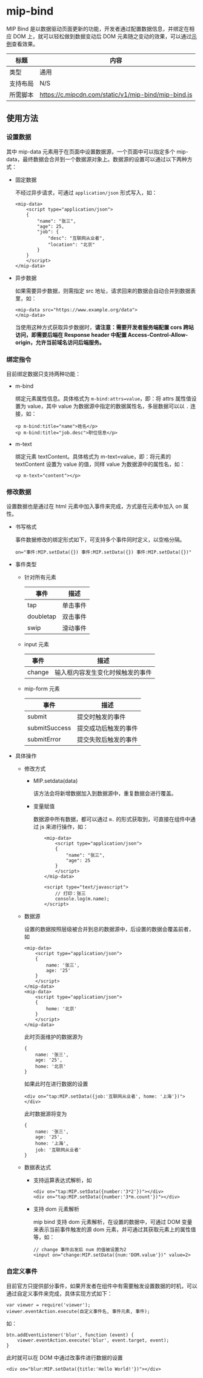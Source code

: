 # mip-bind

MIP Bind 是以数据驱动页面更新的功能，开发者通过配置数据信息，并绑定在相应 DOM 上，就可以轻松做到数据变动后 DOM 元素随之变动的效果，可以通过[示例](https://itoss.me/mip-test/src/mip-bind/view/ecommerce.html)查看效果。

标题|内容
----|----
类型|通用
支持布局|N/S
所需脚本|https://c.mipcdn.com/static/v1/mip-bind/mip-bind.js

## 使用方法

### 设置数据

其中 mip-data 元素用于在页面中设置数据源，一个页面中可以指定多个 mip-data，最终数据会合并到一个数据源对象上。数据源的设置可以通过以下两种方式：

- 固定数据

    不经过异步请求，可通过 `application/json` 形式写入，如：

    ```
    <mip-data>
        <script type="application/json">
        {
            "name": "张三",
            "age": 25,
            "job": {
                "desc": "互联网从业者",
                "location": "北京"
            }
        }
        </script>
    </mip-data>
    ```

- 异步数据

    如果需要异步数据，则需指定 src 地址，请求回来的数据会自动合并到数据表里，如：

    ```
    <mip-data src="https://www.example.org/data">
    </mip-data>
    ```

    当使用这种方式获取异步数据时，**请注意：需要开发者服务端配置 cors 跨站访问，即需要后端在 Response header 中配置 Access-Control-Allow-origin，允许当前域名访问后端服务。**

### 绑定指令

目前绑定数据只支持两种功能：

- m-bind

    绑定元素属性信息。具体格式为 `m-bind:attrs=value`，即：将 attrs 属性值设置为 value，其中 value 为数据源中指定的数据属性名，多层数据可以以 `.` 连接，如：

    ```
    <p m-bind:title="name">姓名</p>
    <p m-bind:title="job.desc">职位信息</p>
    ```

- m-text

    绑定元素 textContent。具体格式为 m-text=value，即：将元素的 textContent 设置为 value 的值，同样 value 为数据源中的属性名，如：

    ```
    <p m-text="content"></p>
    ```

### 修改数据

设置数据也是通过在 html 元素中加入事件来完成，方式是在元素中加入 on 属性。

- 书写格式

    事件数据修改的绑定形式如下，可支持多个事件同时定义，以空格分隔。

    ```
    on="事件:MIP.setData({}) 事件:MIP.setData({}) 事件:MIP.setData({})"
    ```

- 事件类型

    - 针对所有元素

        事件|描述
        ---|---
        tap|单击事件
        doubletap|双击事件
        swip|滑动事件

    - input 元素

        事件|描述
        ---|---
        change|输入框内容发生变化时候触发的事件

    - mip-form 元素

        事件|描述
        ---|---
        submit|提交时触发的事件
        submitSuccess|提交成功后触发的事件
        submitError|提交失败后触发的事件

- 具体操作

    - 修改方式

        - MIP.setdata(data)

            该方法会将新增数据加入到数据源中，重复数据会进行覆盖。

        - 变量赋值

            数据源中所有数据，都可以通过 `m.` 的形式获取到，可直接在组件中通过 js 来进行操作，如：

            ```
                <mip-data>
                    <script type="application/json">
                    {
                        "name": "张三",
                        "age": 25
                    }
                    </script>
                </mip-data>

                <script type="text/javascript">
                    // 打印：张三
                    console.log(m.name);
                </script>
            ```

    - 数据源

        设置的数据按照层级被合并到总的数据源中，后设置的数据会覆盖前者，如

        ```
        <mip-data>
            <script type="application/json">
            {
                name: '张三',
                age: '25'
            }
            </script>
        </mip-data>
        <mip-data>
            <script type="application/json">
            {
                home: '北京'
            }
            </script>
        </mip-data>
        ```

        此时页面维护的数据源为

        ```
        {
            name: '张三',
            age: '25',
            home: '北京'
        }
        ```

        如果此时在进行数据的设置

        ```
        <div on="tap:MIP.setData({job:'互联网从业者', home: '上海'})"></div>

        ```

        此时数据源将变为

        ```
        {
            name: '张三',
            age: '25',
            home: '上海',
            job: '互联网从业者'
        }
        ```

    - 数据表达式

        - 支持运算表达式解析，如

            ```
            <div on="tap:MIP.setData({number:'3*2'})"></div>
            <div on="tap:MIP.setData({number:'3*m.count'})"></div>
            ```

        - 支持 dom 元素解析

            mip bind 支持 dom 元素解析，在设置的数据中，可通过 DOM 变量来表示当前事件触发的源 dom 元素，并可通过其获取元素上的属性值等，如：

            ```
            // change 事件出发后 num 的值被设置为2
            <input on="change:MIP.setData({num:'DOM.value'})" value=2>
            ```


### 自定义事件

目前官方只提供部分事件，如果开发者在组件中有需要触发设置数据的时机，可以通过自定义事件来完成，具体实现方式如下：

```
var viewer = require('viewer');
viewer.eventAction.execute(自定义事件名, 事件元素, 事件);
```

如：

```
btn.addEventListener('blur', function (event) {
    viewer.eventAction.execute('blur', event.target, event);
}
```

此时就可以在 DOM 中通过改事件进行数据的设置

```
<div on="blur:MIP.setData({title:'Hello World!'})"></div>
```